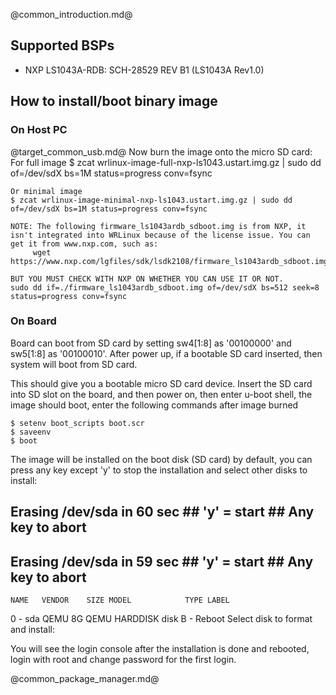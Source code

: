 @common_introduction.md@
## Supported BSPs
- NXP LS1043A-RDB: SCH-28529 REV B1 (LS1043A Rev1.0)

## How to install/boot binary image

### On Host PC
@target_common_usb.md@
Now burn the image onto the micro SD card:
    For full image
    $ zcat wrlinux-image-full-nxp-ls1043.ustart.img.gz | sudo dd of=/dev/sdX bs=1M status=progress conv=fsync

    Or minimal image
    $ zcat wrlinux-image-minimal-nxp-ls1043.ustart.img.gz | sudo dd of=/dev/sdX bs=1M status=progress conv=fsync

    NOTE: The following firmware_ls1043ardb_sdboot.img is from NXP, it
    isn't integrated into WRLinux because of the license issue. You can
    get it from www.nxp.com, such as:
         wget https://www.nxp.com/lgfiles/sdk/lsdk2108/firmware_ls1043ardb_sdboot.img

    BUT YOU MUST CHECK WITH NXP ON WHETHER YOU CAN USE IT OR NOT.
    sudo dd if=./firmware_ls1043ardb_sdboot.img of=/dev/sdX bs=512 seek=8 status=progress conv=fsync

### On Board
Board can boot from SD card by setting sw4[1:8] as '00100000' and sw5[1:8] as '00100010'.
After power up, if a bootable SD card inserted, then system will boot from SD
card.

This should give you a bootable micro SD card device. Insert the SD card into
SD slot on the board, and then power on, then enter u-boot shell, the image
should boot, enter the following commands after image burned

    $ setenv boot_scripts boot.scr
    $ saveenv
    $ boot

The image will be installed on the boot disk (SD card) by default, you can
press any key except 'y' to stop the installation and select other disks to
install:

## Erasing /dev/sda in 60 sec ## 'y' = start ## Any key to abort ##
## Erasing /dev/sda in 59 sec ## 'y' = start ## Any key to abort ##
    NAME   VENDOR    SIZE MODEL            TYPE LABEL
0 - sda    QEMU        8G QEMU HARDDISK    disk
B - Reboot
Select disk to format and install:

You will see the login console after the installation is done and rebooted,
login with root and change password for the first login.

@common_package_manager.md@
